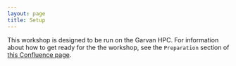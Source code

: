 ```yaml
---
layout: page
title: Setup
---
```


This workshop is designed to be run on the Garvan HPC. For information about how to
get ready for the the workshop, see the `Preparation` section of [this Confluence page](https://intranet.gimr.garvan.org.au/display/BINF/Crash+Course).
